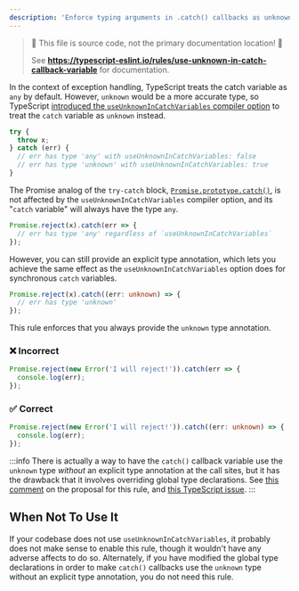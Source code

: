 ```yaml
---
description: 'Enforce typing arguments in .catch() callbacks as unknown.'
---
```


> 🛑 This file is source code, not the primary documentation location! 🛑
>
> See **https://typescript-eslint.io/rules/use-unknown-in-catch-callback-variable** for documentation.

In the context of exception handling, TypeScript treats the catch variable as `any` by default. However, `unknown` would be a more accurate type, so TypeScript [introduced the `useUnknownInCatchVariables` compiler option](https://www.typescriptlang.org/docs/handbook/release-notes/typescript-4-4.html#defaulting-to-the-unknown-type-in-catch-variables---useunknownincatchvariables) to treat the `catch` variable as `unknown` instead.

```ts
try {
  throw x;
} catch (err) {
  // err has type 'any' with useUnknownInCatchVariables: false
  // err has type 'unknown' with useUnknownInCatchVariables: true
}
```

The Promise analog of the `try-catch` block, [`Promise.prototype.catch()`](https://developer.mozilla.org/en-US/docs/Web/JavaScript/Reference/Global_Objects/Promise/catch), is not affected by the `useUnknownInCatchVariables` compiler option, and its "`catch` variable" will always have the type `any`.

```ts
Promise.reject(x).catch(err => {
  // err has type 'any' regardless of `useUnknownInCatchVariables`
});
```

However, you can still provide an explicit type annotation, which lets you achieve the same effect as the `useUnknownInCatchVariables` option does for synchronous `catch` variables.

```ts
Promise.reject(x).catch((err: unknown) => {
  // err has type 'unknown'
});
```

This rule enforces that you always provide the `unknown` type annotation.

<!--tabs-->

### ❌ Incorrect

```ts
Promise.reject(new Error('I will reject!')).catch(err => {
  console.log(err);
});
```

### ✅ Correct

```ts
Promise.reject(new Error('I will reject!')).catch((err: unknown) => {
  console.log(err);
});
```

<!--/tabs-->

:::info
There is actually a way to have the `catch()` callback variable use the `unknown` type _without_ an explicit type annotation at the call sites, but it has the drawback that it involves overriding global type declarations. See [this comment](https://github.com/typescript-eslint/typescript-eslint/issues/7526#issuecomment-1690600813) on the proposal for this rule, and [this TypeScript issue](https://github.com/microsoft/TypeScript/issues/45602#issuecomment-934427206).
:::

## When Not To Use It

If your codebase does not use `useUnknownInCatchVariables`, it probably does not make sense to enable this rule, though it wouldn't have any adverse affects to do so. Alternately, if you have modified the global type declarations in order to make `catch()` callbacks use the `unknown` type without an explicit type annotation, you do not need this rule.
